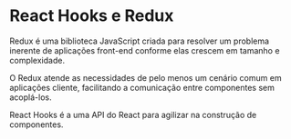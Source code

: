 # React Hooks e Redux
Redux é uma biblioteca JavaScript criada para resolver um problema inerente de aplicações front-end conforme elas crescem em tamanho e complexidade.

O Redux atende as necessidades de pelo menos um cenário comum em aplicações cliente, facilitando a comunicação entre componentes sem acoplá-los.

React Hooks é a uma API do React para agilizar na construção de componentes.
